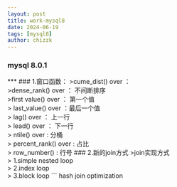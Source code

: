 ```yaml
---
layout: post
title: work-mysql8
date: 2024-06-19
tags: [mysql8]
author: chizzk
---
```

<h3>mysql 8.0.1</h3>
***
### 1.窗口函数：
>cume_dist() over  ： 
<br>
>dense_rank() over ： 不间断排序
<br>
>first value() over ： 第一个值
<br>
> last_value() over ：最后一个值
<br>
> lag() over ： 上一行
<br>
> lead() over ： 下一行
<br>
> ntile() over : 分桶
<br>
> percent_rank() over : 占比
<br>
> row_number() : 行号
### 2.新的join方式
>join实现方式<br>
> 1.simple nested loop<br>
> 2.index loop<br>
> 3.block loop
```
hash join optimization



